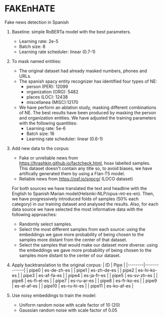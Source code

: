 # FAKEnHATE
Fake news detection in Spanish

1. Baseline: simple RoBERTa model with the best parameters.
    - Learning rate: 2e-5
    - Batch size: 8
    - Learning rate scheduler: linear (0.7-1)
2. To mask named entities:
    - The original dataset had already masked numbers, phones and URLs.
    - The spanish spacy entity recognizer has identified four types of NE: 
        - person (PER): 12099
        - organization (ORG): 5482
        - places (LOC): 12438
        - miscellanea (MISC):12170
    - We have perform an ablation study, masking different combinations of NE. The best results have been produced by masking the person and organization entities. We have adjusted the training parameters with the following quantities:
        - Learning rate: 5e-6
        - Batch size: 16
        - Learning rate scheduler: linear (0.6-1)
3. Add new data to the corpus:
    - Fake or unreliable news from https://hrashkin.github.io/factcheck.html, hoax labelled samples. This dataset doesn't contain any title so, to avoid biases, we have artifically generated them by using a Flan-T5 model.
    - Reliable news from https://osf.io/snpcg/ (LOCO dataset)
    
    For both sources we have translated the text and headline with the English to Spanish Marian model(Helsinki-NLP/opus-mt-es-en). Then, we have progressively introduced folds of samples (50% each category) in our training dataset and analysed the results. Also, for each data source we have selected the most informative data with the following approaches:
    - Randomly select samples.
    - Select the most different samples from each source: using the embeddings we gave more probability of being chosen to the samples more distant from the center of that dataset.
    - Select the samples that would make our dataset more diverse: using the embeddings we gave more probability of being chosen to the samples more distant to the center of our dataset.
4. Apply backtranslation to the original corpus:
    | ID     | Pipe        |
    |--------|-------------|
    | pipe0  | es-de-zh-es |
    | pipe1  | es-zh-de-es |
    | pipe2  | es-hi-ko-es |
    | pipe3  | es-af-fa-es |
    | pipe4  | es-ja-fr-es |
    | pipe5  | es-sv-zh-es |
    | pipe6  | es-fi-el-es |
    | pipe7  | es-ru-ar-es |
    | pipe8  | es-fr-ko-es |
    | pipe9  | es-el-af-es |
    | pipe10 | es-ru-hi-es |
    | pipe11 | es-ko-af-es |
5. Use noisy embeddings to train the model:
    - Uniform random noise with scale factor of 10 (20)
    - Gaussian random noise with scale factor of 0.05
